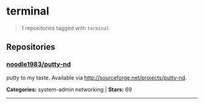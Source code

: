 # terminal

> 1 repositories tagged with `terminal`

## Repositories

### [noodle1983/putty-nd](https://github.com/noodle1983/putty-nd)

putty to my taste. Available via http://sourceforge.net/projects/putty-nd.

**Categories:** system-admin networking  | **Stars:** 69

---

